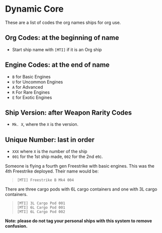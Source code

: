 # Dynamic Core

These are a list of codes the org names ships for org use.

## Org Codes: at the beginning of name

- Start ship name with `[MTI]` if it is an Org ship

## Engine Codes: at the end of name

- `B` for Basic Engines
- `U` for Uncommon Engines
- `A` for Advanced
- `R` For Rare Engines
- `E` for Exotic Engines

## Ship Version: after Weapon Rarity Codes

- `Mk. X`, where the `X` is the version.

## Unique Number: last in order

- `XXX` where `X` is the number of the ship
- `001` for the 1st ship made, `002` for the 2nd etc.

Someone is flying a fourth gen Freestrike with basic engines. This was the 4th Freestrike deployed.
Their name would be:
> `[MTI] Freestrike B Mk4 004`

There are three cargo pods with 6L cargo containers and one with 3L cargo containers.
> `[MTI] 3L Cargo Pod 001`\
> `[MTI] 6L Cargo Pod 001`\
> `[MTI] 6L Cargo Pod 002`

**Note: please do not tag your personal ships with this system to remove confusion.**
